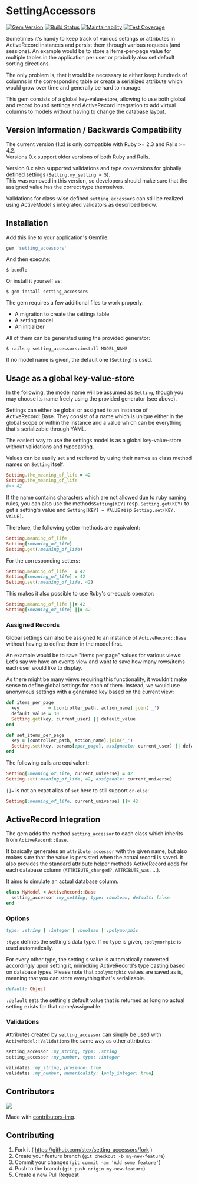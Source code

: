 SettingAccessors
================

[![Gem Version](https://badge.fury.io/rb/setting_accessors.svg)](http://badge.fury.io/rb/setting_accessors)
[![Build Status](https://travis-ci.org/Stex/setting_accessors.svg?branch=master)](https://travis-ci.org/Stex/setting_accessors)
[![Maintainability](https://api.codeclimate.com/v1/badges/78becd1d005aab2d1409/maintainability)](https://codeclimate.com/github/Stex/setting_accessors/maintainability)
[![Test Coverage](https://api.codeclimate.com/v1/badges/a99a88d28ad37a79dbf6/test_coverage)](https://codeclimate.com/github/Stex/setting_accessors/test_coverage)

Sometimes it's handy to keep track of various settings or attributes in ActiveRecord instances and persist them through various requests (and sessions). An example would be to store a items-per-page value for multiple tables in the application per user or probably also set default sorting directions.

The only problem is, that it would be necessary to either keep hundreds of columns in the corresponding table or create a serialized attribute which would grow over time and generally be hard to manage.

This gem consists of a global key-value-store, allowing to use both global and record bound settings
and ActiveRecord integration to add virtual columns to models without having to change the database layout.

Version Information / Backwards Compatibility
---------------------------------------------

The current version (1.x) is only compatible with Ruby >= 2.3 and Rails >= 4.2.  
Versions 0.x support older versions of both Ruby and Rails. 

Version 0.x also supported validations and type conversions for globally defined settings
(`Setting.my_setting = 5`).  
This was removed in this version, so developers should make sure that the assigned
value has the correct type themselves.

Validations for class-wise defined `setting_accessor`s can still be realized using 
ActiveModel's integrated validators as described below.

Installation
------------

Add this line to your application's Gemfile:

```ruby
gem 'setting_accessors'
```

And then execute:

```
$ bundle
```

Or install it yourself as:

```
$ gem install setting_accessors
```

The gem requires a few additional files to work properly:

-	A migration to create the settings table
-	A setting model
-	An initializer

All of them can be generated using the provided generator:

```
$ rails g setting_accessors:install MODEL_NAME
```

If no model name is given, the default one (`Setting`) is used.

Usage as a global key-value-store 
-----

In the following, the model name will be assumed as `Setting`, 
though you may choose its name freely using the provided generator (see above).

Settings can either be global or assigned to an instance of ActiveRecord::Base. 
They consist of a name which is unique either in the global scope or within the instance 
and a value which can be everything that's serializable through YAML.

The easiest way to use the settings model is as a global key-value-store without validations and typecasting.

Values can be easily set and retrieved by using their names as class method names on `Setting` itself:

```ruby
Setting.the_meaning_of_life = 42
Setting.the_meaning_of_life
#=> 42
```

If the name contains characters which are not allowed due to ruby naming rules, 
you can also use the methods`Setting[KEY]` resp. `Setting.get(KEY)` to get a setting's value 
and `Setting[KEY] = VALUE` resp.`Setting.set(KEY, VALUE)`.

Therefore, the following getter methods are equivalent:

```ruby
Setting.meaning_of_life
Setting[:meaning_of_life]
Setting.get(:meaning_of_life)
```

For the corresponding setters:

```ruby
Setting.meaning_of_life   = 42
Setting[:meaning_of_life] = 42
Setting.set(:meaning_of_life, 42)
```

This makes it also possible to use Ruby's or-equals operator:

```ruby
Setting.meaning_of_life ||= 42
Setting[:meaning_of_life] ||= 42
``` 

### Assigned Records

Global settings can also be assigned to an instance of `ActiveRecord::Base` without 
having to define them in the model first.

An example would be to save "items per page" values for various views: 
Let's say we have an events view and want to save how many rows/items each user would like to display.

As there might be many views requiring this functionality, it wouldn't make
sense to define global settings for each of them. Instead, we would use anonymous
settings with a generated key based on the current view:

```ruby
def items_per_page
  key           = [controller_path, action_name].join('_')
  default_value = 30
  Setting.get(key, current_user) || default_value
end

def set_items_per_page
  key = [controller_path, action_name].join('_')
  Setting.set(key, params[:per_page], assignable: current_user) || default_value
end
```

The following calls are equivalent:

```ruby
Setting[:meaning_of_life, current_universe] = 42
Setting.set(:meaning_of_life, 42, assignable: current_universe)
```

`[]=` is not an exact alias of `set` here to still support `or-else`:

```ruby
Setting[:meaning_of_life, current_universe] ||= 42
```

ActiveRecord Integration
------------------------

The gem adds the method `setting_accessor` to each class which inherits from `ActiveRecord::Base`.

It basically generates an `attribute_accessor` with the given name, but also makes sure that
the value is persisted when the actual record is saved. It also provides the standard attribute helper
methods ActiveRecord adds for each database column (`ATTRIBUTE_changed?`, `ATTRIBUTE_was`, ...).

It aims to simulate an actual database column.

```ruby
class MyModel < ActiveRecord::Base
  setting_accessor :my_setting, type: :boolean, default: false
end
```

### Options

```ruby
type: :string | :integer | :boolean | :polymorphic
```

`:type` defines the setting's data type. If no type is given, `:polymorhpic` is used automatically.

For every other type, the setting's value is automatically converted accordingly
upon setting it, mimicking ActiveRecord's type casting based on database types.
Please note that `:polymorphic` values are saved as is, meaning that you can
store everything that's serializable.

```ruby
default: Object
```

`:default` sets the setting's default value that is returned as long no actual setting exists for
that name/assignable.

### Validations

Attributes created by `setting_accessor` can simply be used with `ActiveModel::Validations` the same way
as other attributes: 

```ruby
setting_accessor :my_string, type: :string
setting_accessor :my_number, type: :integer

validates :my_string, presence: true
validates :my_number, numericality: {only_integer: true}
```

Contributors
------------

<a href="https://github.com/stex/setting_accessors/graphs/contributors">
  <img src="https://contributors-img.firebaseapp.com/image?repo=stex/setting_accessors" />
</a>

Made with [contributors-img](https://contributors-img.firebaseapp.com).

Contributing
------------

1.	Fork it ( https://github.com/stex/setting_accessors/fork )
2.	Create your feature branch (`git checkout -b my-new-feature`\)
3.	Commit your changes (`git commit -am 'Add some feature'`\)
4.	Push to the branch (`git push origin my-new-feature`\)
5.	Create a new Pull Request
